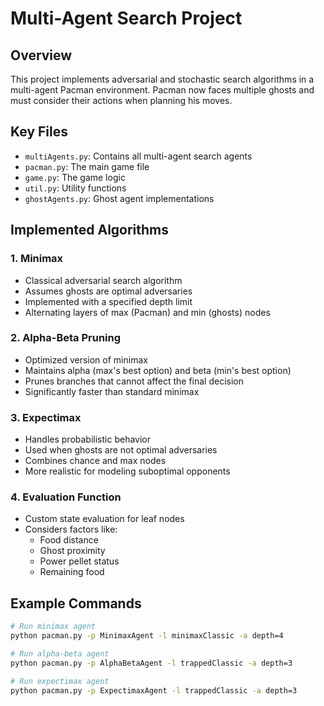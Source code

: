 # Multi-Agent Search Project

## Overview
This project implements adversarial and stochastic search algorithms in a multi-agent Pacman environment. Pacman now faces multiple ghosts and must consider their actions when planning his moves.

## Key Files
- `multiAgents.py`: Contains all multi-agent search agents
- `pacman.py`: The main game file
- `game.py`: The game logic
- `util.py`: Utility functions
- `ghostAgents.py`: Ghost agent implementations

## Implemented Algorithms

### 1. Minimax
- Classical adversarial search algorithm
- Assumes ghosts are optimal adversaries
- Implemented with a specified depth limit
- Alternating layers of max (Pacman) and min (ghosts) nodes

### 2. Alpha-Beta Pruning
- Optimized version of minimax
- Maintains alpha (max's best option) and beta (min's best option)
- Prunes branches that cannot affect the final decision
- Significantly faster than standard minimax

### 3. Expectimax
- Handles probabilistic behavior
- Used when ghosts are not optimal adversaries
- Combines chance and max nodes
- More realistic for modeling suboptimal opponents

### 4. Evaluation Function
- Custom state evaluation for leaf nodes
- Considers factors like:
  - Food distance
  - Ghost proximity
  - Power pellet status
  - Remaining food

## Example Commands
```bash
# Run minimax agent
python pacman.py -p MinimaxAgent -l minimaxClassic -a depth=4

# Run alpha-beta agent
python pacman.py -p AlphaBetaAgent -l trappedClassic -a depth=3

# Run expectimax agent
python pacman.py -p ExpectimaxAgent -l trappedClassic -a depth=3
```
